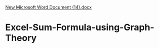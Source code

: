 [New Microsoft Word Document (14).docx](https://github.com/yuvarajanmuralitharan/Excel-Sum-Formula-using-Graph-Theory/files/7018523/New.Microsoft.Word.Document.14.docx)
# Excel-Sum-Formula-using-Graph-Theory
